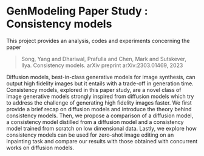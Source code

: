 # GenModeling Paper Study : Consistency models

This project provides an analysis, codes and experiments concerning the paper
> Song, Yang and Dhariwal, Prafulla and Chen, Mark and Sutskever, Ilya. Consistency models. arXiv preprint arXiv:2303.01469, 2023

Diffusion models, best-in-class generative models for image synthesis, can output
high fidelity images but it entails with a trade-off in generation time. Consistency
models, explored in this paper study, are a novel class of image generative models
strongly inspired from diffusion models which try to address the challenge of
generating high fidelity images faster. We first provide a brief recap on diffusion
models and introduce the theory behind consistency models. Then, we propose a
comparison of a diffusion model, a consistency model distilled from a diffusion
model and a consistency model trained from scratch on low dimensional data.
Lastly, we explore how consistency models can be used for zero-shot image editing
on an inpainting task and compare our results with those obtained with concurrent
works on diffusion models.
